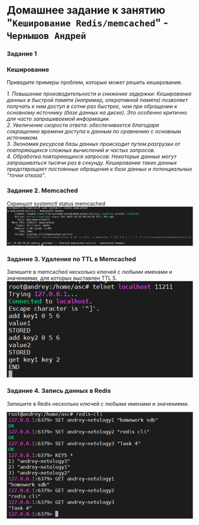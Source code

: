 # Домашнее задание к занятию "`Кеширование Redis/memcached`" - `Чернышов Андрей`

### Задание 1
### Кеширование
Приведите примеры проблем, которые может решить кеширование.

*1. Повышение производительности и снижение задержки: Кеширование данных в быстрой памяти (например, оперативной памяти) позволяет получать к ним доступ в сотни раз быстрее, чем при обращении к основному источнику (базе данных на диске). Это особенно критично для часто запрашиваемой информации.  
2. Увеличение скорости ответа: обеспечивается благодаря сокращению времени доступа к данным по сравнению с основным источником.  
3. Экономия ресурсов базы данных происходит путем разгрузки от повторяющихся сложных вычислений и частых запросов.  
4. Обработка повторяющихся запросов: Некоторые данные могут запрашиваться тысячи раз в секунду. Кеширование таких данных предотвращает постоянные обращения к базе данных и потенциальные "точки отказа".*

### Задание 2. Memcached
Скриншот systemctl status memcached
![systemctl status memcached](https://github.com/ANDREYTOLOGY/sdb-hw/blob/main/img/status_memcached.png)

### Задание 3. Удаление по TTL в Memcached
Запишите в memcached несколько ключей с любыми именами и значениями, для которых выставлен TTL 5.
![del key memcached](https://github.com/ANDREYTOLOGY/sdb-hw/blob/main/img/del_key_memcached.png)



### Задание 4. Запись данных в Redis
Запишите в Redis несколько ключей с любыми именами и значениями.

![redis cli](https://github.com/ANDREYTOLOGY/sdb-hw/blob/main/img/redis_cli.png)
